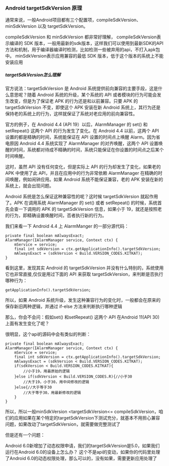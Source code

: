 
### Android targetSdkVersion 原理

通常来说，一般Android项目都有三个配置项，compileSdkVersion、minSdkVersion 以及 targetSdkVersion。

compileSdkVersion 和 minSdkVersion 都非常好理解，
compileSdkVersion表示编译的 SDK 版本，一般用最新的sdk版本，这样我们可以使用到最新SDK的API方法和机制，用于编译器编译时检测，比如检测一些被弃用的api，不打入apk包中。
minSdkVersion表示应用兼容的最低 SDK 版本，低于这个版本的系统上不能安装应用

##### targetSdkVersion怎么理解

官方说法：targetSdkVersion 是 Android 系统提供前向兼容的主要手段，这是什么意思呢？随着 Android 系统的升级，某个系统的 API 或者模块的行为可能会发生改变，但是为了保证老 APK 的行为还是和以前兼容。只要 APK 的 targetSdkVersion 不变，即使这个 APK 安装在新 Android 系统上，其行为还是保持老的系统上的行为，这样就保证了系统对老应用的前向兼容性。

官方的例子，在 Android 4.4 (API 19）以后，AlarmManager 的 set() 和setRepeat() 这两个 API 的行为发生了变化。在 Android 4.4 以前，这两个 API 设置的都是精确的时间，系统能保证在 API 设置的时间点上唤醒 Alarm。因为省电原因 Android 4.4 系统实现了 AlarmManager 的对齐唤醒，这两个 API 设置唤醒的时间，系统都对待成不精确的时间，系统只能保证在你设置的时间点之后某个时间唤醒。

这时，虽然 API 没有任何变化，但是实际上 API 的行为却发生了变化，如果老的 APK 中使用了此 API，并且在应用中的行为非常依赖 AlarmManager 在精确的时间唤醒，例如闹钟应用。如果 Android 系统不能保证兼容，老的 APK 安装在新的系统上，就会出现问题。

Android 系统是怎么保证这种兼容性的呢？这时候 targetSdkVersion 就起作用了。APK 在调用系统 AlarmManager 的 set() 或者 setRepeat() 的时候，系统首先会查一下调用的 APK 的 targetSdkVersion 信息，如果小于 19，就还是按照老的行为，即精确设置唤醒时间，否者执行新的行为。

我们来看一下 Android 4.4 上 AlarmManger 的一部分源代码：

```
private final boolean mAlwaysExact;  
AlarmManager(IAlarmManager service, Context ctx) {  
    mService = service;
    final int sdkVersion = ctx.getApplicationInfo().targetSdkVersion;
    mAlwaysExact = (sdkVersion < Build.VERSION_CODES.KITKAT);
}
```

看到这里，发现其实 Android 的 targetSdkVersion 并没有什么特别的，系统使用它也非常直接,仅仅是用过下面的 API 来获取 targetSdkVersion，来判断是否执行哪种行为：
```
getApplicationInfo().targetSdkVersion;
```
所以，如果 Android 系统升级，发生这种兼容行为的变化时，一般都会在原来的保存新旧两种逻辑，并通过 if-else 方法来判断执行哪种逻辑

那么，你会不会问：假如set() 和setRepeat() 这两个 API 在Android 11(API 30)上面有发生变化了呢？

很明显，这个api的源码中会有类似的判断：
```
private final boolean mAlwaysExact;  
AlarmManager(IAlarmManager service, Context ctx) {  
    mService = service;
    final int sdkVersion = ctx.getApplicationInfo().targetSdkVersion;
    mAlwaysExact = (sdkVersion < Build.VERSION_CODES.KITKAT);
    if(sdkVersion < Build.VERSION_CODES.KITKAT){
        //小于19，用最原始的逻辑
    }else if(sdkVersion < Build.VERSION_CODES.R){//小于30
        //大于19，小于30，用中间修改的逻辑
    }else{//大于等于30
        //大于等于30，用最新修改的逻辑
    }
}
```
所以，所以一般minSdkVersion <targetSdkVersion<= compileSdkVersion，咱们的应用如果在某个特定的targetSdkVersion下测试充分，就基本不用担心兼容问题，如果改动了targetSdkVersion，就需要做完整测试了

但是还有一个问题：

Android 6.0新增加了动态权限申请，我们的targetSdkVersion是5.0，如果我们运行在Android 6.0的设备上怎么办？
这个不是api的变动，如果你的代码里处理了Android 6.0的动态权限处理，那么可以的，没有如果，需要更新应用处理了







